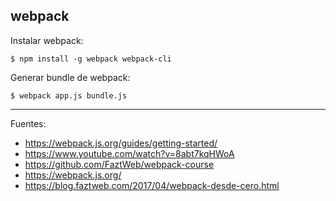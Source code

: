 ## webpack

Instalar webpack:

    $ npm install -g webpack webpack-cli

Generar bundle de webpack:

    $ webpack app.js bundle.js

---

Fuentes:

+ https://webpack.js.org/guides/getting-started/
+ https://www.youtube.com/watch?v=8abt7kqHWoA
+ https://github.com/FaztWeb/webpack-course
+ https://webpack.js.org/
+ https://blog.faztweb.com/2017/04/webpack-desde-cero.html
